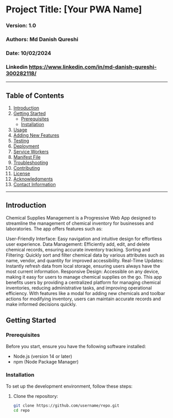 # **Project Title: [Your PWA Name]**

### **Version:** 1.0  
### **Authors:** Md Danish Qureshi  
### **Date:** 10/02/2024
### **Linkedin** https://www.linkedin.com/in/md-danish-qureshi-300282118/

---

## **Table of Contents**
1. [Introduction](#introduction)
2. [Getting Started](#getting-started)
   - [Prerequisites](#prerequisites)
   - [Installation](#installation)
3. [Usage](#usage)
4. [Adding New Features](#adding-new-features)
5. [Testing](#testing)
6. [Deployment](#deployment)
7. [Service Workers](#service-workers)
8. [Manifest File](#manifest-file)
9. [Troubleshooting](#troubleshooting)
10. [Contributing](#contributing)
11. [License](#license)
12. [Acknowledgments](#acknowledgments)
13. [Contact Information](#contact-information)

---

## **Introduction**
Chemical Supplies Management is a Progressive Web App designed to streamline the management of chemical inventory for businesses and laboratories. The app offers features such as:

User-Friendly Interface: Easy navigation and intuitive design for effortless user experience.
Data Management: Efficiently add, edit, and delete chemical records, ensuring accurate inventory tracking.
Sorting and Filtering: Quickly sort and filter chemical data by various attributes such as name, vendor, and quantity for improved accessibility.
Real-Time Updates: Instantly refresh data from local storage, ensuring users always have the most current information.
Responsive Design: Accessible on any device, making it easy for users to manage chemical supplies on the go.
This app benefits users by providing a centralized platform for managing chemical inventories, reducing administrative tasks, and improving operational efficiency. With features like a modal for adding new chemicals and toolbar actions for modifying inventory, users can maintain accurate records and make informed decisions quickly.

## **Getting Started**

### **Prerequisites**
Before you start, ensure you have the following software installed:
- Node.js (version 14 or later)
- npm (Node Package Manager)

### **Installation**
To set up the development environment, follow these steps:

1. Clone the repository:
   ```bash
   git clone https://github.com/username/repo.git
   cd repo
